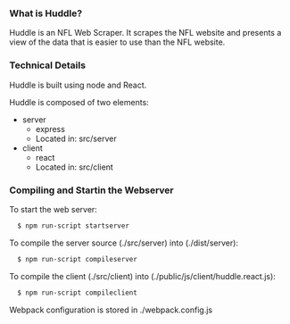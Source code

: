 ### What is Huddle?
Huddle is an NFL Web Scraper. It scrapes the NFL website and presents a view of the data that is easier to use than the NFL website.

### Technical Details

Huddle is built using node and React.

Huddle is composed of two elements:
* server
  * express
  * Located in: src/server
* client
  * react
  * Located in: src/client

### Compiling and Startin the Webserver

To start the web server:
```sh
  $ npm run-script startserver
```

To compile the server source (./src/server) into (./dist/server):
```sh
  $ npm run-script compileserver
```

To compile the client (./src/client) into (./public/js/client/huddle.react.js):
```sh
  $ npm run-script compileclient
```
Webpack configuration is stored in ./webpack.config.js

